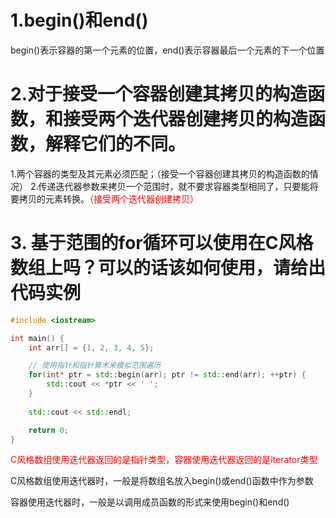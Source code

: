 # 1.begin()和end()

begin()表示容器的第一个元素的位置，end()表示容器最后一个元素的下一个位置

# 2.对于接受一个容器创建其拷贝的构造函数，和接受两个迭代器创建拷贝的构造函数，解释它们的不同。

1.两个容器的类型及其元素必须匹配；（接受一个容器创建其拷贝的构造函数的情况）
2.传递迭代器参数来拷贝一个范围时，就不要求容器类型相同了，只要能将要拷贝的元素转换。<font color='red'>（接受两个迭代器创建拷贝）</font>



# 3. 基于范围的for循环可以使用在C风格数组上吗？可以的话该如何使用，请给出代码实例

```c++
#include <iostream>

int main() {
    int arr[] = {1, 2, 3, 4, 5};

    // 使用指针和指针算术来模拟范围遍历
    for(int* ptr = std::begin(arr); ptr != std::end(arr); ++ptr) {
        std::cout << *ptr << ' ';
    }
    
    std::cout << std::endl;

    return 0;
}
```

<font color='red'>C风格数组使用迭代器返回的是指针类型，容器使用迭代器返回的是iterator类型</font>

C风格数组使用迭代器时，一般是将数组名放入begin()或end()函数中作为参数

容器使用迭代器时，一般是以调用成员函数的形式来使用begin()和end()
